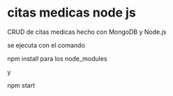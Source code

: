 # citas medicas node js

CRUD de citas medicas hecho con MongoDB y Node.js

se ejecuta con el comando 

npm install para los node_modules 

y

npm start
